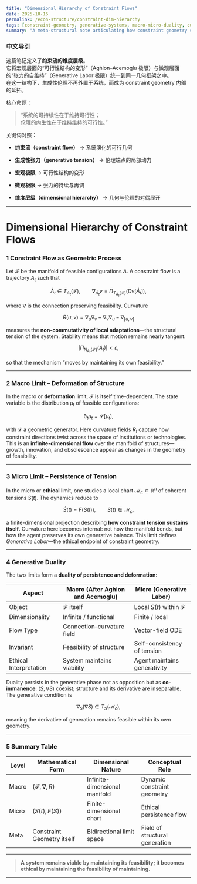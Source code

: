 ```yaml
title: "Dimensional Hierarchy of Constraint Flows"
date: 2025-10-16
permalink: /econ-structure/constraint-dim-hierarchy
tags: [constraint-geometry, generative-systems, macro-micro-duality, curvature, systemic-ethics]
summary: "A meta-structural note articulating how constraint geometry spans two limits — the macro deformation of feasibility manifolds and the micro persistence of generative tension — forming a duality of dimensional flows within structural economics."
```

### 中文导引

这篇笔记定义了**约束流的维度层级**。  
它将宏观层面的“可行性结构的变形”（Aghion–Acemoglu 极限）与微观层面的“张力的自维持”（Generative Labor 极限）统一到同一几何框架之中。  
在这一结构下，生成性伦理不再外置于系统，而成为 constraint geometry 内部的延拓。

核心命题：

> “系统的可持续性在于维持可行性；  
> 伦理的内生性在于维持维持的可行性。”

关键词对照：

- **约束流（constraint flow）** → 系统演化的可行几何

- **生成性张力（generative tension）** → 伦理端点的局部动力

- **宏观极限** → 可行性结构的变形

- **微观极限** → 张力的持续与再调

- **维度层级（dimensional hierarchy）** → 几何与伦理的对偶展开

---

# **Dimensional Hierarchy of Constraint Flows**

### 1  Constraint Flow as Geometric Process

Let $\mathcal F$ be the manifold of feasible configurations $A$.
A constraint flow is a trajectory $A_t$ such that

```math
\dot A_t \in T_{A_t}(\mathcal F), \qquad 
\nabla_{\dot A_t}v=\Pi_{T_{A_t}(\mathcal F)}(Dv[\dot A_t]),
```

where $\nabla$ is the connection preserving feasibility.
Curvature

```math
R(u,v)=\nabla_u\nabla_v-\nabla_v\nabla_u-\nabla_{[u,v]}
```

measures the **non-commutativity of local adaptations**—the structural tension of the system.
Stability means that motion remains nearly tangent:

```math
|\Pi_{N_{A_t}(\mathcal F)}(\dot A_t)|<\varepsilon,
```

so that the mechanism “moves by maintaining its own feasibility.”

---

### 2  Macro Limit – Deformation of Structure

In the macro or **deformation** limit, $\mathcal F$ is itself time-dependent.
The state variable is the distribution $\mu_t$ of feasible configurations:

```math
\partial_t \mu_t = \mathcal L[\mu_t],
```

with $\mathcal L$ a geometric generator.
Here curvature fields $R_t$ capture how constraint directions twist across the space of institutions or technologies.
This is an **infinite-dimensional flow** over the manifold of structures—growth, innovation, and obsolescence appear as changes in the geometry of feasibility.

---

### 3  Micro Limit – Persistence of Tension

In the micro or **ethical** limit, one studies a local chart
$\mathcal M_c\subset\mathbb R^n$ of coherent tensions $S(t)$.
The dynamics reduce to

```math
\dot S(t)=F(S(t)), \qquad S(t)\in\mathcal M_c,
```

a finite-dimensional projection describing **how constraint tension sustains itself**.
Curvature here becomes internal: not how the manifold bends, but how the agent preserves its own generative balance.
This limit defines *Generative Labor*—the ethical endpoint of constraint geometry.

---

### 4  Generative Duality

The two limits form a **duality of persistence and deformation**:

| Aspect                 | Macro (After Aghion and Acemoglu) | Micro (Generative Labor)         |
| ---------------------- | --------------------------------- | -------------------------------- |
| Object                 | $\mathcal F$ itself               | Local $S(t)$ within $\mathcal F$ |
| Dimensionality         | Infinite / functional             | Finite / local                   |
| Flow Type              | Connection–curvature field        | Vector-field ODE                 |
| Invariant              | Feasibility of structure          | Self-consistency of tension      |
| Ethical Interpretation | System maintains viability        | Agent maintains generativity     |

Duality persists in the generative phase not as opposition but as **co-immanence**:
$(S,\nabla S)$ coexist; structure and its derivative are inseparable.
The generative condition is

```math
\nabla_S(\nabla S)\in T_S(\mathcal M_c),
```

meaning the derivative of generation remains feasible within its own geometry.

---

### 5  Summary Table

| Level | Mathematical Form          | Dimensional Nature            | Conceptual Role                |
| ----- | -------------------------- | ----------------------------- | ------------------------------ |
| Macro | $(\mathcal F,\nabla,R)$    | Infinite-dimensional manifold | Dynamic constraint geometry    |
| Micro | $(S(t),F(S))$              | Finite-dimensional chart      | Ethical persistence flow       |
| Meta  | Constraint Geometry itself | Bidirectional limit space     | Field of structural generation |

---

> **A system remains viable by maintaining its feasibility;
> it becomes ethical by maintaining the feasibility of maintaining.**

---
